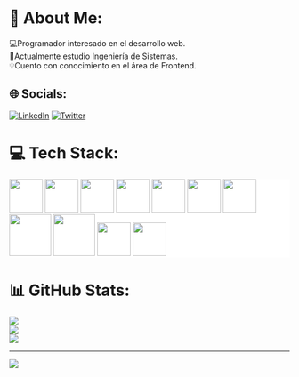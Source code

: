 # 💫 About Me:
💻Programador interesado en el desarrollo web.<br>📖Actualmente estudio Ingeniería de Sistemas.<br>💡Cuento con conocimiento en el área de Frontend.


## 🌐 Socials:
[![LinkedIn](https://img.shields.io/badge/LinkedIn-%230077B5.svg?logo=linkedin&logoColor=white)](https://linkedin.com/in/maycol-estiven-muñoz-carmona-95bb1a258/) [![Twitter](https://img.shields.io/badge/Twitter-%231DA1F2.svg?logo=Twitter&logoColor=white)](https://twitter.com/stivenm_0) 


# 💻 Tech Stack:
<div style='background-color:white;' >
  <img src="https://cdn.jsdelivr.net/gh/devicons/devicon/icons/html5/html5-original.svg" width='60px' />
  <img src="https://cdn.jsdelivr.net/gh/devicons/devicon/icons/css3/css3-original.svg" width='60px' />
  <img src="https://cdn.jsdelivr.net/gh/devicons/devicon/icons/sass/sass-original.svg" width='60px' />
  <img src="https://cdn.jsdelivr.net/gh/devicons/devicon/icons/bootstrap/bootstrap-original-wordmark.svg" width='60px' />
  <img src="https://cdn.jsdelivr.net/gh/devicons/devicon/icons/javascript/javascript-original.svg" width='60px' />  
  <img src="https://cdn.jsdelivr.net/gh/devicons/devicon/icons/react/react-original-wordmark.svg" width='60px' />
  <img src="https://cdn.jsdelivr.net/gh/devicons/devicon/icons/git/git-original.svg" width='60px' />
   <img src="https://cdn.jsdelivr.net/gh/devicons/devicon/icons/php/php-original.svg" width='75px'/>
  <img src="https://cdn.jsdelivr.net/gh/devicons/devicon/icons/mysql/mysql-original-wordmark.svg" width='75px' />
  <img src="https://cdn.jsdelivr.net/gh/devicons/devicon/icons/laravel/laravel-plain-wordmark.svg" width='60px' />
  <img src="https://cdn.jsdelivr.net/gh/devicons/devicon/icons/vscode/vscode-original-wordmark.svg" width='60px'/>   
</div>

# 📊 GitHub Stats:
![](https://github-readme-stats.vercel.app/api?username=stivenm0&theme=blueberry&hide_border=false&include_all_commits=false&count_private=false)<br/>
![](https://github-readme-streak-stats.herokuapp.com/?user=stivenm0&theme=blueberry&hide_border=false)<br/>
![](https://github-readme-stats.vercel.app/api/top-langs/?username=stivenm0&theme=blueberry&hide_border=false&include_all_commits=false&count_private=false&layout=compact)

---
[![](https://visitcount.itsvg.in/api?id=stivenm0&icon=0&color=3)](https://visitcount.itsvg.in)

<!-- Proudly created with GPRM ( https://gprm.itsvg.in ) -->
